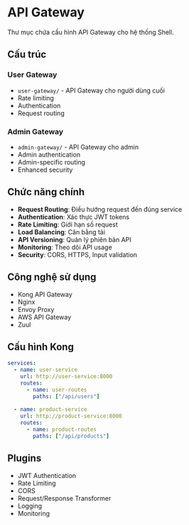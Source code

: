 # API Gateway

Thư mục chứa cấu hình API Gateway cho hệ thống Shell.

## Cấu trúc

### User Gateway
- `user-gateway/` - API Gateway cho người dùng cuối
- Rate limiting
- Authentication
- Request routing

### Admin Gateway  
- `admin-gateway/` - API Gateway cho admin
- Admin authentication
- Admin-specific routing
- Enhanced security

## Chức năng chính
- **Request Routing**: Điều hướng request đến đúng service
- **Authentication**: Xác thực JWT tokens
- **Rate Limiting**: Giới hạn số request
- **Load Balancing**: Cân bằng tải
- **API Versioning**: Quản lý phiên bản API
- **Monitoring**: Theo dõi API usage
- **Security**: CORS, HTTPS, Input validation

## Công nghệ sử dụng
- Kong API Gateway
- Nginx
- Envoy Proxy
- AWS API Gateway
- Zuul

## Cấu hình Kong
```yaml
services:
  - name: user-service
    url: http://user-service:8000
    routes:
      - name: user-routes
        paths: ["/api/users"]
        
  - name: product-service
    url: http://product-service:8000
    routes:
      - name: product-routes
        paths: ["/api/products"]
```

## Plugins
- JWT Authentication
- Rate Limiting
- CORS
- Request/Response Transformer
- Logging
- Monitoring